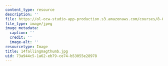 ```yaml
---
content_type: resource
description: ''
file: https://ol-ocw-studio-app-production.s3.amazonaws.com/courses/8-02t-electricity-and-magnetism-spring-2005/73a944c51a62eb79ce74b53055e28978_14fallingmagthumb.jpg
file_type: image/jpeg
image_metadata:
  caption: ''
  credit: ''
  image-alt: ''
resourcetype: Image
title: 14fallingmagthumb.jpg
uid: 73a944c5-1a62-eb79-ce74-b53055e28978
---
```

